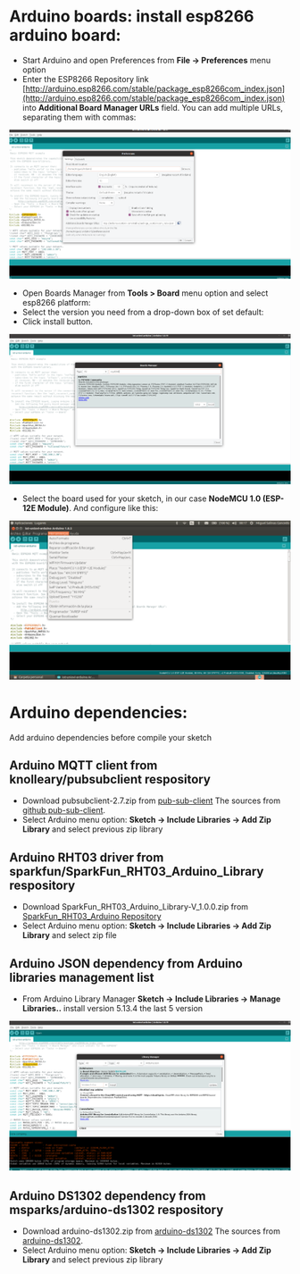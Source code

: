 # Arduino boards: install esp8266 arduino board:

* Start Arduino and open Preferences from **File -> Preferences** menu option
* Enter the ESP8266 Repository link [http://arduino.esp8266.com/stable/package_esp8266com_index.json](http://arduino.esp8266.com/stable/package_esp8266com_index.json) into **Additional Board Manager URLs** field. You can add multiple URLs, separating them with commas:

![Board Repositories](captures/board_repositories.png "Board Repositories")

* Open Boards Manager from **Tools > Board** menu option and select esp8266 platform:
* Select the version you need from a drop-down box of set default:
* Click install button.

![ESP8266 Board](captures/esp8266_board.png "ESP8266 Board")

* Select the board used for your sketch, in our case **NodeMCU 1.0 (ESP-12E Module)**. And configure like this:

![Board configuration](captures/board_configuration.png "Board configuration")

# Arduino dependencies: 

Add arduino dependencies before compile your sketch

## Arduino MQTT client from knolleary/pubsubclient respository

* Download pubsubclient-2.7.zip from [pub-sub-client](https://www.arduinolibraries.info/libraries/pub-sub-client)
The sources from [github pub-sub-client](https://github.com/knolleary/pubsubclient).
* Select Arduino menu option: **Sketch -> Include Libraries -> Add Zip Library** and select previous zip library

## Arduino RHT03 driver from sparkfun/SparkFun_RHT03_Arduino_Library respository

* Download SparkFun_RHT03_Arduino_Library-V_1.0.0.zip from [SparkFun_RHT03_Arduino Repository](https://github.com/sparkfun/SparkFun_RHT03_Arduino_Library) 
* Select Arduino menu option: **Sketch -> Include Libraries -> Add Zip Library** and select zip file

## Arduino JSON dependency from Arduino libraries management list

* From Arduino Library Manager **Sketch -> Include Libraries -> Manage Libraries..** install version 5.13.4 the last 5 version

![ArduinoJSON Dependency](captures/ArduinoJSON.png "ArduinoJSON Dependency")

## Arduino DS1302 dependency from msparks/arduino-ds1302 respository

* Download arduino-ds1302.zip from [arduino-ds1302](https://github.com/msparks/arduino-ds1302)
The sources from [arduino-ds1302](https://github.com/msparks/arduino-ds1302).
* Select Arduino menu option: **Sketch -> Include Libraries -> Add Zip Library** and select previous zip library
